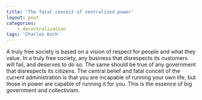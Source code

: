 ```yaml
---
title: 'The fatal conceit of centralized power'
layout: post
categories:
    - decentralization
tags: 'Charles Koch'
---
```


A truly free society is based on a vision of respect for people and what they value. In a truly free society, any business that disrespects its customers will fail, and deserves to do so. The same should be true of any government that disrespects its citizens. The central belief and fatal conceit of the current administration is that you are incapable of running your own life, but those in power are capable of running it for you. This is the essence of big government and collectivism.